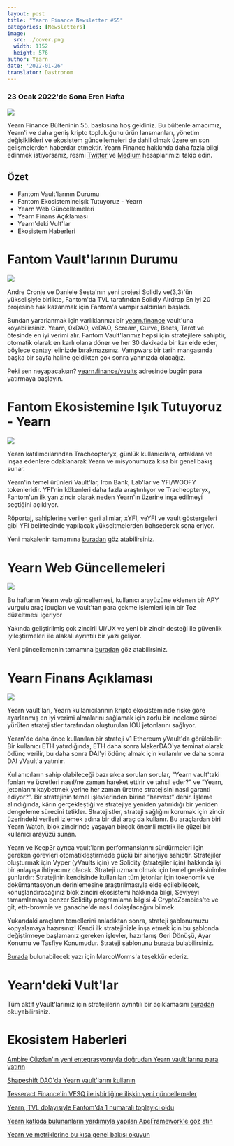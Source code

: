 ```yaml
---
layout: post
title: "Yearn Finance Newsletter #55"
categories: [Newsletters]
image:
  src: ./cover.png
  width: 1152
  height: 576
author: Yearn
date: '2022-01-26'
translator: Dastronom
---
```


### 23 Ocak 2022'de Sona Eren Hafta

![](./image1.jpg?w=1100&h=554)

Yearn Finance Bülteninin 55. baskısına hoş geldiniz. Bu bültenle amacımız, Yearn'i ve daha geniş kripto topluluğunu ürün lansmanları, yönetim değişiklikleri ve ekosistem güncellemeleri de dahil olmak üzere en son gelişmelerden haberdar etmektir. Yearn Finance hakkında daha fazla bilgi edinmek istiyorsanız, resmi [Twitter](https://twitter.com/iearnfinance) ve [Medium](https://medium.com/iearn) hesaplarımızı takip edin.

## Özet

- Fantom Vault'larının Durumu
- Fantom EkosistemineIşık Tutuyoruz - Yearn
- Yearn Web Güncellemeleri
- Yearn Finans Açıklaması
- Yearn'deki Vult'lar
- Ekosistem Haberleri

# Fantom Vault'larının Durumu

![](./image2.jpg?w=674&h=680)

Andre Cronje ve Daniele Sesta'nın yeni projesi Solidly ve(3,3)'ün yükselişiyle birlikte, Fantom'da TVL tarafından Solidly Airdrop En iyi 20 projesine hak kazanmak için Fantom'a vampir saldırıları başladı.

Bundan yararlanmak için varlıklarınızı bir [yearn.finance](https://yearn.finance/#/home) vault'una koyabilirsiniz. Yearn, 0xDAO, veDAO, Scream, Curve, Beets, Tarot ve ötesinde en iyi verimi alır. Fantom Vault'larımız hepsi için stratejilere sahiptir, otomatik olarak en karlı olana döner ve her 30 dakikada bir kar elde eder, böylece çantayı elinizde bırakmazsınız. Vampwars bir tarih mangasında başka bir sayfa haline geldikten çok sonra yanınızda olacağız.

Peki sen neyapacaksın? [yearn.finance/vaults](https://yearn.finance/vaults) adresinde bugün para yatırmaya başlayın.

# Fantom Ekosistemine Işık Tutuyoruz - Yearn

![](./image3.jpg?w=1456&h=819)

Yearn katılımcılarından Tracheopteryx, günlük kullanıcılara, ortaklara ve inşaa edenlere odaklanarak Yearn ve misyonumuza kısa bir genel bakış sunar.

Yearn'in temel ürünleri Vault'lar, Iron Bank, Lab'lar ve YFI/WOOFY tokenleridir. YFI'nin kökenleri daha fazla araştırılıyor ve Tracheopteryx, Fantom'un ilk yan zincir olarak neden Yearn'in üzerine inşa edilmeyi seçtiğini  açıklıyor.

Röportaj, sahiplerine verilen geri alımlar, xYFI, veYFI ve vault göstergeleri gibi YFI belirtecinde yapılacak yükseltmelerden bahsederek sona eriyor.

Yeni makalenin tamamına [buradan](https://fantom.foundation/blog/fantom-ecosystem-spotlight-yearn/?__cf_chl_rt_tk=rdrT2KHoFbjTe1yyUOmIDA92AeTmrMPKtQW5yT18mwk-1643234302-0-gaNycGzNCH0) göz atabilirsiniz.

# Yearn Web Güncellemeleri

![](./image4.jpg?w=900&h=734)

Bu haftanın Yearn web güncellemesi, kullanıcı arayüzüne eklenen bir APY vurgulu araç ipuçları ve vault'tan para çekme işlemleri için bir Toz düzeltmesi içeriyor

Yakında geliştirilmiş çok zincirli UI/UX ve yeni bir zincir desteği ile güvenlik iyileştirmeleri ile alakalı ayrıntılı bir yazı geliyor.

Yeni güncellemenin tamamına [buradan](https://yearnweb.substack.com/p/yearn-web-engineering-update-7d7?r=2y79e&utm_campaign=post&utm_medium=web) göz atabilirsiniz.

# Yearn Finans Açıklaması

![](./image5.jpg?w=1000&h=531)

Yearn vault'ları, Yearn kullanıcılarının kripto ekosisteminde riske göre ayarlanmış en iyi verimi almalarını sağlamak için zorlu bir inceleme süreci yürüten stratejistler tarafından oluşturulan IOU jetonlarını sağlıyor.

Yearn'de daha önce kullanılan bir strateji v1 Ethereum yVault'da görülebilir: Bir kullanıcı ETH yatırdığında, ETH daha sonra MakerDAO'ya teminat olarak ödünç verilir, bu daha sonra DAI'yi ödünç almak için kullanılır ve daha sonra DAI yVault'a yatırılır.

Kullanıcıların sahip olabileceği bazı sıkca sorulan sorular, "Yearn vault'taki fonları ve ücretleri nasıl/ne zaman hareket ettirir ve tahsil eder?" ve “Yearn, jetonlarını kaybetmek yerine her zaman üretme stratejisini nasıl garanti ediyor?”. Bir stratejinin temel işlevlerinden birine “harvest” denir. İşleme alındığında, kârın gerçekleştiği ve stratejiye yeniden yatırıldığı bir yeniden dengeleme sürecini tetikler.  Stratejistler, strateji sağlığını korumak için zincir üzerindeki verileri izlemek adına bir dizi araç da kullanır. Bu araçlardan biri Yearn Watch, blok zincirinde yaşayan birçok önemli metrik ile güzel bir kullanıcı arayüzü sunan.

Yearn ve Keep3r ayrıca vault'ların performanslarını sürdürmeleri için gereken görevleri otomatikleştirmede güçlü bir sinerjiye sahiptir. Stratejiler oluşturmak için Vyper (yVaults için) ve Solidity (stratejiler için) hakkında iyi bir anlayışa ihtiyacınız olacak. Strateji uzmanı olmak için temel gereksinimler şunlardır: Stratejinin kendisinde kullanılan tüm jetonlar için tokenomik ve dokümantasyonun derinlemesine araştırılmasıyla elde edilebilecek, konuşlandıracağınız blok zinciri ekosistemi hakkında bilgi, Seviyeyi tamamlamaya benzer Solidity programlama bilgisi 4 CryptoZombies'te ve git, eth-brownie ve ganache'de nasıl dolaşılacağını bilmek.

Yukarıdaki araçların temellerini anladıktan sonra, strateji şablonumuzu kopyalamaya hazırsınız! Kendi ilk stratejinizle inşa etmek için bu şablonda değiştirmeye başlamanız gereken işlevler, hazırlanış Geri Dönüşü, Ayar Konumu ve Tasfiye Konumudur. Strateji şablonunu [burada](https://github.com/yearn/brownie-strategy-mix) bulabilirsiniz.

[Burada](https://medium.com/yearn-state-of-the-vaults/the-vaults-at-yearn-9237905ffed3) bulunabilecek yazı için MarcoWorms'a teşekkür ederiz.

# Yearn'deki Vult'lar

Tüm aktif yVault'larımız için stratejilerin ayrıntılı bir açıklamasını [buradan](https://medium.com/yearn-state-of-the-vaults/the-vaults-at-yearn-9237905ffed3) okuyabilirsiniz.

# Ekosistem Haberleri

[Ambire Cüzdan'ın yeni entegrasyonuyla doğrudan Yearn vault'larına para yatırın](https://twitter.com/AmbireWallet/status/1483087593285820416)

[Shapeshift DAO'da Yearn vault'larını kullanın](https://twitter.com/ShapeShift_io/status/1484599573289086984)

[Tesseract Finance'in VESQ ile işbirliğine ilişkin yeni güncellemeler](https://twitter.com/tesseract_fi/status/1483484524143128578)

[Yearn, TVL dolayısıyle Fantom'da 1 numaralı toplayıcı oldu](https://twitter.com/vannny365/status/1484385291947368448)

[Yearn katkıda bulunanların yardımıyla yapılan ApeFramework'e göz atın](https://twitter.com/ApeFramework)

[Yearn ve metriklerine bu kısa genel bakışı okuyun](https://twitter.com/fuuurma/status/1484503576076599298)
